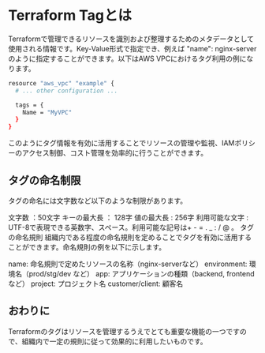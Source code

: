 # Terraform Tagとは
Terraformで管理できるリソースを識別および整理するためのメタデータとして使用される情報です。Key-Value形式で指定でき、例えば "name": nginx-serverのように指定することができます。以下はAWS VPCにおけるタグ利用の例になります。
```bash
resource "aws_vpc" "example" {
  # ... other configuration ...

  tags = {
    Name = "MyVPC"
  }
}
```
このようにタグ情報を有効に活用することでリソースの管理や監視、IAMポリシーのアクセス制御、コスト管理を効率的に行うことができます。

## タグの命名制限
タグの命名には文字数など以下のような制限があります。

文字数 ：50文字
キーの最大長 ： 128字
値の最大長 : 256字
利用可能な文字 : UTF-8で表現できる英数字、スペース。利用可能な記号は+ - = . _ : / @ 。
タグの命名規則
組織内である程度の命名規則を定めることでタグを有効に活用することができます。命名規則の例を以下に示します。

name: 命名規則で定めたリソースの名称（nginx-serverなど）
environment: 環境名（prod/stg/dev など）
app: アプリケーションの種類（backend, frontendなど）
project: プロジェクト名
customer/client: 顧客名
## おわりに
Terraformのタグはリソースを管理するうえでとても重要な機能の一つですので、組織内で一定の規則に従って効果的に利用したいものです。
